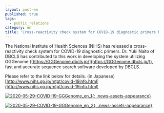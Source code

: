```yaml
---
layout: post-en
published: true
tags:
  - public_relations
category: en
title: 'Cross-reactivity check system for COVID-19 diagnostic primers has been released'
---
```

The National Institute of Health Sciences (NIHS) has released a cross-reactivity check system for COVID-19 diagnostic primers. Dr. Yuki Naito of DBCLS has contributed to this work in developing the system utilizing GGGenome ([https://GGGenome.dbcls.jp/](https://GGGenome.dbcls.jp/)), fast and accurate sequence search software developed by DBCLS.

Please refer to the link below for details. (in Japanese)  
[http://www.nihs.go.jp/mtgt/covid-19info.html](http://www.nihs.go.jp/mtgt/covid-19info.html)

[![2020-05-29-COVID-19-GGGenome_en_1]({{site.imageurl}}/news_assets/2020-05-29-COVID-19-GGGenome_en_1.png){: .news-assets-appearance}](https://GGGenome.dbcls.jp/COVID19-primercheck-EUL-20200501/)

[![2020-05-29-COVID-19-GGGenome_en_2]({{site.imageurl}}/news_assets/2020-05-29-COVID-19-GGGenome_en_2.png){: .news-assets-appearance}](https://GGGenome.dbcls.jp/COVID19-primercheck-EUL-20200501/)
